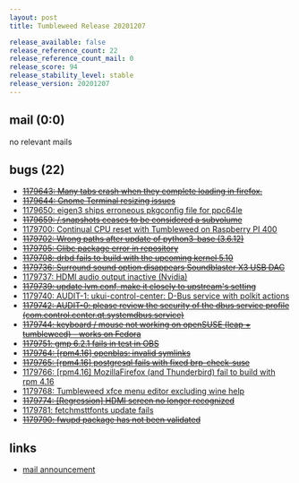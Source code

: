```yaml
---
layout: post
title: Tumbleweed Release 20201207

release_available: false
release_reference_count: 22
release_reference_count_mail: 0
release_score: 94
release_stability_level: stable
release_version: 20201207
---
```


## mail (0:0)

no relevant mails

## bugs (22)

<!--more-->

- ~~[1179643: Many tabs crash when they complete loading in firefox.](https://bugzilla.opensuse.org/show_bug.cgi?id=1179643)~~
- ~~[1179644: Gnome Terminal resizing issues](https://bugzilla.opensuse.org/show_bug.cgi?id=1179644)~~
- [1179650: eigen3 ships erroneous pkgconfig file for ppc64le](https://bugzilla.opensuse.org/show_bug.cgi?id=1179650)
- ~~[1179659: /.snapshots ceases to be considered a subvolume](https://bugzilla.opensuse.org/show_bug.cgi?id=1179659)~~
- [1179700: Continual CPU reset  with Tumbleweed on Raspberry PI 400](https://bugzilla.opensuse.org/show_bug.cgi?id=1179700)
- ~~[1179702: Wrong paths after update of python3-base (3.6.12)](https://bugzilla.opensuse.org/show_bug.cgi?id=1179702)~~
- ~~[1179705: Glibc package error in repository](https://bugzilla.opensuse.org/show_bug.cgi?id=1179705)~~
- ~~[1179708: drbd fails to build with the upcoming kernel 5.10](https://bugzilla.opensuse.org/show_bug.cgi?id=1179708)~~
- ~~[1179736: Surround sound option disappears Soundblaster X3 USB DAC](https://bugzilla.opensuse.org/show_bug.cgi?id=1179736)~~
- [1179737: HDMI audio output inactive (Nvidia)](https://bugzilla.opensuse.org/show_bug.cgi?id=1179737)
- ~~[1179739: update lvm.conf, make it closely to upstream's setting](https://bugzilla.opensuse.org/show_bug.cgi?id=1179739)~~
- [1179740: AUDIT-1: ukui-control-center: D-Bus service with polkit actions](https://bugzilla.opensuse.org/show_bug.cgi?id=1179740)
- ~~[1179742: AUDIT-0: please review the security of the dbus service profile (com.control.center.qt.systemdbus.service)](https://bugzilla.opensuse.org/show_bug.cgi?id=1179742)~~
- ~~[1179744: keyboard / mouse not working on openSUSE (leap + tumbleweed) - works on Fedora](https://bugzilla.opensuse.org/show_bug.cgi?id=1179744)~~
- ~~[1179751: gmp 6.2.1 fails in test in OBS](https://bugzilla.opensuse.org/show_bug.cgi?id=1179751)~~
- ~~[1179764: \[rpm4.16\] openblas: invalid symlinks](https://bugzilla.opensuse.org/show_bug.cgi?id=1179764)~~
- ~~[1179765: \[rpm4.16\] postgresql fails with fixed brp-check-suse](https://bugzilla.opensuse.org/show_bug.cgi?id=1179765)~~
- [1179766: \[rpm4.16\] MozillaFirefox (and Thunderbird) fail to build with rpm 4.16](https://bugzilla.opensuse.org/show_bug.cgi?id=1179766)
- [1179768: Tumbleweed xfce menu editor excluding wine help](https://bugzilla.opensuse.org/show_bug.cgi?id=1179768)
- ~~[1179774: \[Regression\] HDMI screen no longer recognized](https://bugzilla.opensuse.org/show_bug.cgi?id=1179774)~~
- [1179781: fetchmsttfonts update fails](https://bugzilla.opensuse.org/show_bug.cgi?id=1179781)
- ~~[1179790: fwupd package has not been validated](https://bugzilla.opensuse.org/show_bug.cgi?id=1179790)~~



## links

- [mail announcement](https://github.com/boombatower/tumbleweed-review/issues/10)

